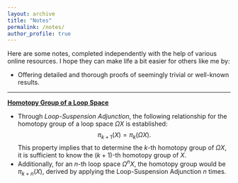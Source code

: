 ```yaml
---
layout: archive
title: "Notes"
permalink: /notes/
author_profile: true
---
```


Here are some notes, completed independently with the help of various online resources. I hope they can make life a bit easier for others like me by:
* Offering detailed and thorough proofs of seemingly trivial or well-known results.

***

[**Homotopy Group of a Loop Space**](https://github.com/BiuSky7777/biusky7777.github.io/blob/master/_projects/loop_space.pdf)
* Through *Loop-Suspension Adjunction*, the following relationship for the homotopy group of a loop space $\Omega X$ is established:
$$ \pi_{k+1}(X) = \pi_k(\Omega X).$$
This property implies that to determine the $k$-th homotopy group of $\Omega X$, it is sufficient to know the $(k+1)$-th homotopy group of $X$.
* Additionally, for an $n$-th loop space $\Omega^n X$, the homotopy group would be $\pi_{k+n}(X)$, derived by applying the Loop-Suspension Adjunction $n$ times.